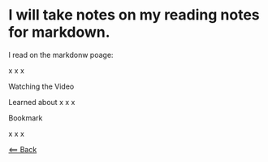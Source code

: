 # I will take notes on my reading notes for markdown.

I read on the markdonw poage:


x
x
x


Watching the Video

Learned about 
x
x
x

Bookmark

x
x
x


[<== Back](README.md)